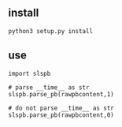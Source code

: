 ## install

```
python3 setup.py install
```

## use

```
import slspb

# parse __time__ as str
slspb.parse_pb(rawpbcontent,1)

# do not parse __time__ as str
slspb.parse_pb(rawpbcontent,0)
```
